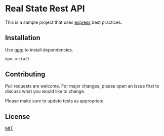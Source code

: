 # Real State Rest API

This is a sample project that uses [express](http://expressjs.com/) best practices.

## Installation

Use [npm](https://nodejs.org/) to install dependencies.

```bash
npm install
```

## Contributing

Pull requests are welcome. For major changes, please open an issue first
to discuss what you would like to change.

Please make sure to update tests as appropriate.

## License

[MIT](https://choosealicense.com/licenses/mit/)